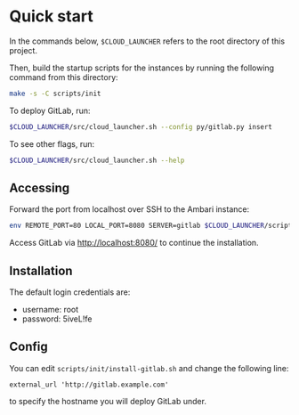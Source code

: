 Quick start
===========

In the commands below, `$CLOUD_LAUNCHER` refers to the root directory of this
project.

Then, build the startup scripts for the instances by running the following
command from this directory:

```bash
make -s -C scripts/init
```

To deploy GitLab, run:

```bash
$CLOUD_LAUNCHER/src/cloud_launcher.sh --config py/gitlab.py insert
```

To see other flags, run:

```bash
$CLOUD_LAUNCHER/src/cloud_launcher.sh --help
```

Accessing
---------

Forward the port from localhost over SSH to the Ambari instance:

```bash
env REMOTE_PORT=80 LOCAL_PORT=8080 SERVER=gitlab $CLOUD_LAUNCHER/scripts/util/forward-port.sh
```

Access GitLab via [http://localhost:8080/](http://localhost:8080) to continue
the installation.


Installation
------------

The default login credentials are:

* username: root
* password: 5iveL!fe


Config
------

You can edit `scripts/init/install-gitlab.sh` and change the following line:

```
external_url 'http://gitlab.example.com'
```

to specify the hostname you will deploy GitLab under.
